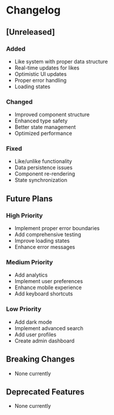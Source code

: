 # Changelog

## [Unreleased]

### Added
- Like system with proper data structure
- Real-time updates for likes
- Optimistic UI updates
- Proper error handling
- Loading states

### Changed
- Improved component structure
- Enhanced type safety
- Better state management
- Optimized performance

### Fixed
- Like/unlike functionality
- Data persistence issues
- Component re-rendering
- State synchronization

## Future Plans

### High Priority
- Implement proper error boundaries
- Add comprehensive testing
- Improve loading states
- Enhance error messages

### Medium Priority
- Add analytics
- Implement user preferences
- Enhance mobile experience
- Add keyboard shortcuts

### Low Priority
- Add dark mode
- Implement advanced search
- Add user profiles
- Create admin dashboard

## Breaking Changes
- None currently

## Deprecated Features
- None currently 